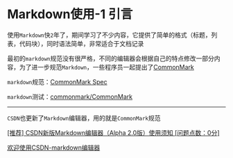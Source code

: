 
# Markdown使用-1 引言


使用`Markdown`快`2`年了，期间学习了不少内容，它提供了简单的格式（标题，列表，代码块），同时语法简单，非常适合于文档记录

最初的`markdown`规范没有很严格，不同的编辑器会根据自己的特点修改一部分内容，为了进一步规范`Markdown`，一些程序员一起提出了[CommonMark](https://commonmark.org/)

`markdown`规范：[CommonMark Spec](https://spec.commonmark.org/)

`markdown`测试：[commonmark/CommonMark](https://github.com/CommonMark/CommonMark)

---

`CSDN`也更新了`Markdown`编辑器，用的就是`CommonMark`规范

[[推荐] CSDN新版Markdown编辑器（Alpha 2.0版）使用须知 [问题点数：0分]](https://bbs.csdn.net/topics/392449440)

[欢迎使用CSDN-markdown编辑器](https://mp.csdn.net/mdeditor#)

